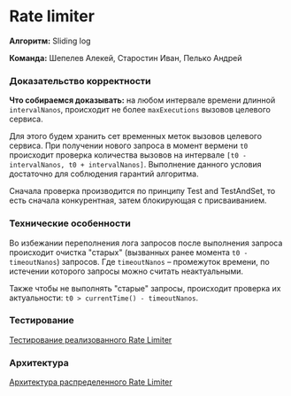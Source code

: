 # Rate limiter

**Алгоритм:** Sliding log

**Команда:** Шепелев Алекей, Старостин Иван, Пелько Андрей

### Доказательство корректности

**Что собираемся доказывать:** на любом интервале времени длинной `intervalNanos`,
происходит не более `maxExecutions` вызовов целевого сервиса.

Для этого будем хранить сет временных меток вызовов целевого сервиса. 
При получении нового запроса в момент вермени `t0` происходит проверка количества 
вызовов на интервале `[t0 - intervalNanos, t0 + intervalNanos]`. Выполнение данного 
условия достаточно для соблюдения гарантий алгоритма.

Сначала проверка производится по принципу Test and TestAndSet, то есть
сначала конкурентная, затем блокирующая с присваиванием.

### Технические особенности

Во избежании переполнения лога запросов после выполнения запроса происходит
очистка "старых" (вызванных ранее момента `t0 - timeoutNanos`) запросов.
Где `timeoutNanos` – промежуток времени, по истечении которого запросы можно
считать неактуальными.

Также чтобы не выполнять "старые" запросы, происходит проверка их актуальности:
`t0 > currentTime() - timeoutNanos`.

### Тестирование
[Тестирование реализованного Rate Limiter](Testing.md)

### Архитектура
[Архитектура распределенного Rate Limiter](DistributedArchitecture.md)
